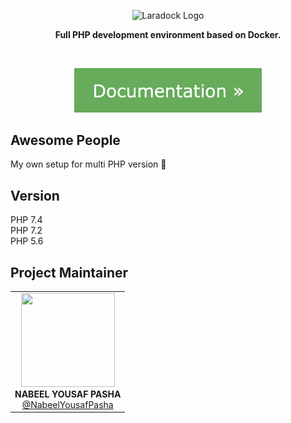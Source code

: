 <p align="center">
    <img src="/.github/home-page-images/laradock-logo.jpg?raw=true" alt="Laradock Logo"/>
</p>

<p align="center"><b>Full PHP development environment based on Docker.</b></p>

<br>

<p align="center">
	<a href="http://laradock.io">
	   <img src="https://raw.githubusercontent.com/laradock/laradock/master/.github/home-page-images/documentation-button.png" width="300px" alt="Laradock Documentation"/>
	</a>
</p>


## Awesome People

My own setup for multi PHP version 💜


## Version

PHP 7.4
<br>
PHP 7.2
<br>
PHP 5.6


## Project Maintainer

<table>
  <tbody>
    <tr>
        <td align="center" valign="top">
            <img width="150" height="150" src="https://avatars.githubusercontent.com/u/46818315?v=4">
            <br>
            <strong>NABEEL YOUSAF PASHA</strong>
            <br>
            <a href="https://github.com/NabeelYousafPasha">@NabeelYousafPasha</a>
        </td>
     </tr>
  </tbody>
</table>
